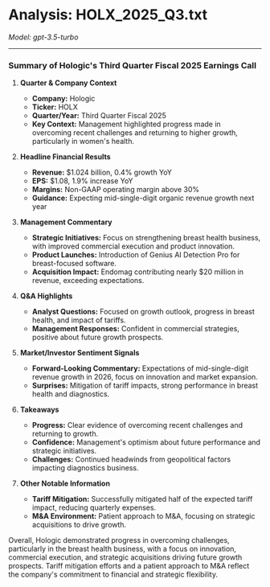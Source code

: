 # Analysis: HOLX_2025_Q3.txt

*Model: gpt-3.5-turbo*

---

### Summary of Hologic's Third Quarter Fiscal 2025 Earnings Call

1. **Quarter & Company Context**
   - **Company:** Hologic
   - **Ticker:** HOLX
   - **Quarter/Year:** Third Quarter Fiscal 2025
   - **Key Context:** Management highlighted progress made in overcoming recent challenges and returning to higher growth, particularly in women's health.

2. **Headline Financial Results**
   - **Revenue:** $1.024 billion, 0.4% growth YoY
   - **EPS:** $1.08, 1.9% increase YoY
   - **Margins:** Non-GAAP operating margin above 30%
   - **Guidance:** Expecting mid-single-digit organic revenue growth next year

3. **Management Commentary**
   - **Strategic Initiatives:** Focus on strengthening breast health business, with improved commercial execution and product innovation.
   - **Product Launches:** Introduction of Genius AI Detection Pro for breast-focused software.
   - **Acquisition Impact:** Endomag contributing nearly $20 million in revenue, exceeding expectations.

4. **Q&A Highlights**
   - **Analyst Questions:** Focused on growth outlook, progress in breast health, and impact of tariffs.
   - **Management Responses:** Confident in commercial strategies, positive about future growth prospects.

5. **Market/Investor Sentiment Signals**
   - **Forward-Looking Commentary:** Expectations of mid-single-digit revenue growth in 2026, focus on innovation and market expansion.
   - **Surprises:** Mitigation of tariff impacts, strong performance in breast health and diagnostics.

6. **Takeaways**
   - **Progress:** Clear evidence of overcoming recent challenges and returning to growth.
   - **Confidence:** Management's optimism about future performance and strategic initiatives.
   - **Challenges:** Continued headwinds from geopolitical factors impacting diagnostics business.

7. **Other Notable Information**
   - **Tariff Mitigation:** Successfully mitigated half of the expected tariff impact, reducing quarterly expenses.
   - **M&A Environment:** Patient approach to M&A, focusing on strategic acquisitions to drive growth.

Overall, Hologic demonstrated progress in overcoming challenges, particularly in the breast health business, with a focus on innovation, commercial execution, and strategic acquisitions driving future growth prospects. Tariff mitigation efforts and a patient approach to M&A reflect the company's commitment to financial and strategic flexibility.